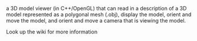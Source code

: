 a 3D model viewer (in C++/OpenGL) that can read in a description of a 3D model represented as a polygonal mesh (.obj),
display the model, orient and move the model, and orient and move a camera that is viewing the model.

Look up the wiki for more information

